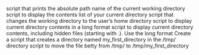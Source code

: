 script that prints the absolute path name of the current working directory
script to display the contents list of your current directory
script that changes the working directory to the user’s home directory
script to display current directory contents in a long format
script to display current directory contents, including hidden files (starting with .). Use the long format
Create a script that creates a directory named my_first_directory in the /tmp/ directory
script to move the file betty from /tmp/ to /tmp/my_first_directory
